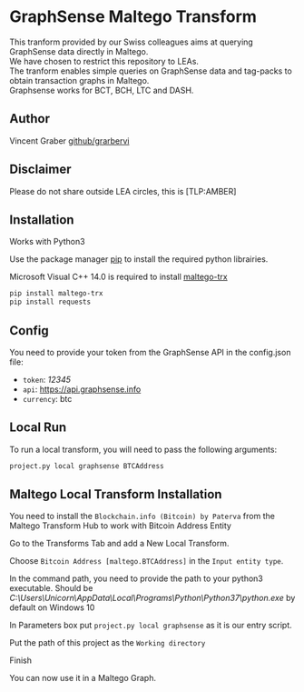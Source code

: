 # GraphSense Maltego Transform
This tranform provided by our Swiss colleagues aims at querying GraphSense data directly in Maltego.<br>
We have chosen to restrict this repository to LEAs.<br>
The tranform enables simple queries on GraphSense data and tag-packs to obtain transaction graphs in Maltego.<br>
Graphsense works for BCT, BCH, LTC and DASH.<br>
## Author
Vincent Graber
[github/grarbervi](https://github.com/grabervi)
## Disclaimer
Please do not share outside LEA circles, this is [TLP:AMBER]

## Installation

Works with Python3

Use the package manager [pip](https://pip.pypa.io/en/stable/) to install the required python librairies.

Microsoft Visual C++ 14.0 is required to install [maltego-trx](https://github.com/paterva/maltego-trx)

```bash
pip install maltego-trx
pip install requests
```

## Config

You need to provide your token from the GraphSense API in the config.json file:

- `token`: *12345*
- `api`: https://api.graphsense.info
- `currency`: btc

## Local Run

To run a local transform, you will need to pass the following arguments:

``` bash
project.py local graphsense BTCAddress
```

## Maltego Local Transform Installation

You need to install the `Blockchain.info (Bitcoin) by Paterva` from the Maltego Transform Hub to work with Bitcoin Address Entity

Go to the Transforms Tab and add a New Local Transform.

Choose `Bitcoin Address [maltego.BTCAddress]` in the `Input entity type`.

In the command path, you need to provide the path to your python3 executable.
Should be *C:\Users\Unicorn\AppData\Local\Programs\Python\Python37\python.exe* by default on Windows 10

In Parameters box put `project.py local graphsense` as it is our entry script.

Put the path of this project as the `Working directory`

Finish

You can now use it in a Maltego Graph.